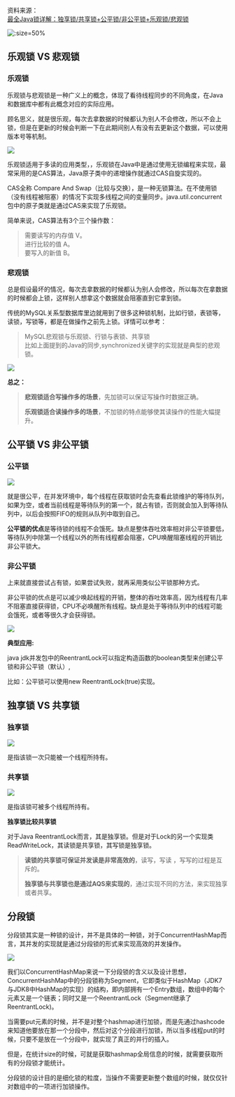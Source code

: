 资料来源：<br/>
[最全Java锁详解：独享锁/共享锁+公平锁/非公平锁+乐观锁/悲观锁](https://mikechen.cc/6820.html)<br/>


![](large/e6c9d24ely1h1o9zxinodj20gk0hkgmi.jpg ':size=50%')
## 乐观锁 VS 悲观锁

### 乐观锁

乐观锁与悲观锁是一种广义上的概念，体现了看待线程同步的不同角度，在Java和数据库中都有此概念对应的实际应用。

顾名思义，就是很乐观，每次去拿数据的时候都认为别人不会修改，所以不会上锁，但是在更新的时候会判断一下在此期间别人有没有去更新这个数据，可以使用版本号等机制。

![](large/e6c9d24ely1h1oa2267bmj20b80am74d.jpg)



乐观锁适用于多读的应用类型，，乐观锁在Java中是通过使用无锁编程来实现，最常采用的是CAS算法，Java原子类中的递增操作就通过CAS自旋实现的。

CAS全称 Compare And Swap（比较与交换），是一种无锁算法。在不使用锁（没有线程被阻塞）的情况下实现多线程之间的变量同步。java.util.concurrent包中的原子类就是通过CAS来实现了乐观锁。

简单来说，CAS算法有3个三个操作数：

> 需要读写的内存值 V。<br/>
> 进行比较的值 A。<br/>
> 要写入的新值 B。<br/>

### 悲观锁



总是假设最坏的情况，每次去拿数据的时候都认为别人会修改，所以每次在拿数据的时候都会上锁，这样别人想拿这个数据就会阻塞直到它拿到锁。<br/>

传统的MySQL关系型数据库里边就用到了很多这种锁机制，比如行锁，表锁等，读锁，写锁等，都是在做操作之前先上锁。详情可以参考：<br/>

> MySQL悲观锁与乐观锁、行锁与表锁、共享锁<br/>
> 比如上面提到的Java的同步,synchronized关键字的实现就是典型的悲观锁。<br/>

![](large/e6c9d24ely1h1oa8efhouj20cg0apdg0.jpg)

**总之：**

>**悲观锁适合写操作多的场景**，先加锁可以保证写操作时数据正确。
>
>**乐观锁适合读操作多的场景**，不加锁的特点能够使其读操作的性能大幅提升。

## 公平锁 VS 非公平锁

### 公平锁

![](large/e6c9d24ely1h1oadqy3ytj20kc0apmxb.jpg)

就是很公平，在并发环境中，每个线程在获取锁时会先查看此锁维护的等待队列，如果为空，或者当前线程是等待队列的第一个，就占有锁，否则就会加入到等待队列中，以后会按照FIFO的规则从队列中取到自己。

**公平锁的优点**是等待锁的线程不会饿死。缺点是整体吞吐效率相对非公平锁要低，等待队列中除第一个线程以外的所有线程都会阻塞，CPU唤醒阻塞线程的开销比非公平锁大。

### 非公平锁

上来就直接尝试占有锁，如果尝试失败，就再采用类似公平锁那种方式。

非公平锁的优点是可以减少唤起线程的开销，整体的吞吐效率高，因为线程有几率不阻塞直接获得锁，CPU不必唤醒所有线程。缺点是处于等待队列中的线程可能会饿死，或者等很久才会获得锁。

![](large/e6c9d24ely1h1oaf2tahjj20ef0ajmxe.jpg)



**典型应用:**

java jdk并发包中的ReentrantLock可以指定构造函数的boolean类型来创建公平锁和非公平锁（默认）,

比如：公平锁可以使用new ReentrantLock(true)实现。

## 独享锁 VS 共享锁

### 独享锁

![](large/e6c9d24ely1h1oahmerwkj20ch0aq74d.jpg)

是指该锁一次只能被一个线程所持有。

### 共享锁

![](large/e6c9d24ely1h1oaifon5kj20b10aedg0.jpg)

是指该锁可被多个线程所持有。

**独享锁比较共享锁**

对于Java ReentrantLock而言，其是独享锁。但是对于Lock的另一个实现类ReadWriteLock，其读锁是共享锁，其写锁是独享锁。

> **读锁的共享锁可保证并发读是非常高效的**，读写，写读 ，写写的过程是互斥的。<br/>
>
> **独享锁与共享锁也是通过AQS来实现的**，通过实现不同的方法，来实现独享或者共享。

## 分段锁

分段锁其实是一种锁的设计，并不是具体的一种锁，对于ConcurrentHashMap而言，其并发的实现就是通过分段锁的形式来实现高效的并发操作。

![](large/e6c9d24ely1h1oal4n34aj21200rl0up.jpg)

我们以ConcurrentHashMap来说一下分段锁的含义以及设计思想，ConcurrentHashMap中的分段锁称为Segment，它即类似于HashMap（JDK7与JDK8中HashMap的实现）的结构，即内部拥有一个Entry数组，数组中的每个元素又是一个链表；同时又是一个ReentrantLock（Segment继承了ReentrantLock)。

当需要put元素的时候，并不是对整个hashmap进行加锁，而是先通过hashcode来知道他要放在那一个分段中，然后对这个分段进行加锁，所以当多线程put的时候，只要不是放在一个分段中，就实现了真正的并行的插入。

但是，在统计size的时候，可就是获取hashmap全局信息的时候，就需要获取所有的分段锁才能统计。

分段锁的设计目的是细化锁的粒度，当操作不需要更新整个数组的时候，就仅仅针对数组中的一项进行加锁操作。

